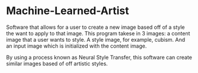# Machine-Learned-Artist
Software that allows for a user to create a new image based off of a style the want to apply to that image. This program takese in 3 images: a content image that a user wants to style. A style image, for example, cubism. And an input image which is initialized with the content image.

By using a process known as Neural Style Transfer, this software can create similar images based of off artistic styles. 

